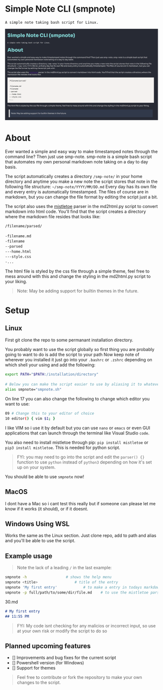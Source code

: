 # Simple Note CLI (smpnote)
	A simple note taking bash script for Linux.
![Preview of smpnote in action after parsing a document](prev.png)


# About
Ever wanted a simple and easy way to make timestamped notes through the command line? Then just use smp-note.
smp-note is a simple bash script that automates my own personal markdown note taking on a day to day basis.

The script automatically creates a directory `/smp-note/` in your home directory and anytime you make a new note the script stores that note in the following file structure: `~/smp-note/YYYY/MM/DD.md`
Every day has its own file and every entry is automatically timestamped. The files of course are in markdown, but you can change the file format by editing the script just a bit.

The script also uses the [mistletoe](https://github.com/miyuchina/mistletoe?ref=pythonrepo.com) parser in the md2html.py script to convert markdown into html code.
You'll find that the script creates a directory where the markdown file resides that looks like: 
```sh
/filename/parsed/

-filename.md
-filename
--parsed
---home.html
---style.css
-...
```
The html file is styled by the css file through a simple theme, feel free to mess around with this and change the styling in the md2html.py script to your liking.
> Note: May be adding support for builtin themes in the future.

# Setup

## Linux
First git clone the repo to some permanant installation directory.

You probably want to use the script globally so first thing you are probably going to want to do is add the script to your path
Now keep note of wherever you installed it just go into your `.bashrc` or `.zshrc` depending on which shell your using and add the following:
```sh
export PATH="$PATH:/installation/directory"

# Below you can make the script easier to use by aliasing it to whatever you want so you dont have to type `smpnote.sh` every time.
alias smpnote="smpnote.sh"
```

On line 17 you can also change the following to change which editor you want to use:
```sh
09 # Change this to your editor of choice
10 editor() { vim $1; }
```
I like VIM so i use it by default but you can use `nano` or `emacs` or even GUI applications that can launch through the terminal like Visual Studio `code`.

You also need to install mistletoe through pip: `pip install mistletoe` or `pip3 install mistletoe`. This is needed for python script.

> FYI: you may need to go into the script and edit the `parser() {}` function to use `python` instead of `python3` depending on how it's set up on your system.

You should be able to use `smpnote` now!

## MacOS
I dont have a Mac so i cant test this really but if someone can please let me know if it works (it should), or if it doesnt.

## Windows Using WSL
Works the same as the Linux section. Just clone repo, add to path and alias and you'll be able to use the script.

## Example usage
> Note the lack of a leading `/` in the last example:
```sh
smpnote -h					# shows the help menu
smpnote <title>					# title of the entry
smpnote 'My first entry'			# to make a entry in todays markdown file
smpnote -p full/path/to/some/dir/file.md 	# to use the mistletoe parser on the file in that directory
```

30.md
```md
# My first entry
## 11:55 PM
```

> FYI: My code isnt checking for any malicios or incorrect input, so use at your own risk or modify the script to do so

## Planned upcoming features
- [] Improvements and bug fixes for the current script
- [] Powershell version (for Windows)
- [] Support for themes

> Feel free to contribute or fork the repository to make your own changes to the script.
